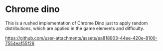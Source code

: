 # Chrome dino

This is a rushed implementation of Chrome Dino just to apply random distributions, which are applied in the game elements and difficulty.

https://github.com/user-attachments/assets/ea818903-44ee-420e-8100-7554eaf55f26
